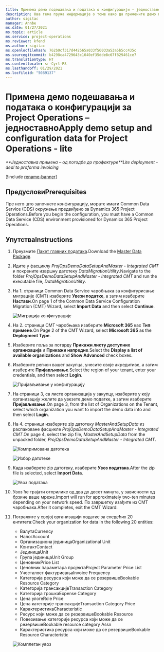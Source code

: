 ```yaml
---
title: Примена демо подешавања и података о конфигурацији – једноставно
description: Ова тема пружа информације о томе како да примените демо подешавања и податке о конфигурацији за Project Operations.
author: sigitac
manager: Annbe
ms.date: 01/27/2021
ms.topic: article
ms.service: project-operations
ms.reviewer: kfend
ms.author: sigitac
ms.openlocfilehash: 762b0cf317d442565a033f56033a53a5b5cc435c
ms.sourcegitcommit: b4298ca4729643c1040ef35dde8c67f829461ce7
ms.translationtype: HT
ms.contentlocale: sr-Cyrl-RS
ms.lasthandoff: 01/29/2021
ms.locfileid: "5089137"
---
```

# <a name="apply-demo-setup-and-configuration-data-for-project-operations---lite"></a><span data-ttu-id="e8a5f-103">Примена демо подешавања и података о конфигурацији за Project Operations – једноставно</span><span class="sxs-lookup"><span data-stu-id="e8a5f-103">Apply demo setup and configuration data for Project Operations - lite</span></span> 

<span data-ttu-id="e8a5f-104">_\*\*Једноставна примена – од погодбе до профактуре_</span><span class="sxs-lookup"><span data-stu-id="e8a5f-104">_\*\*Lite deployment - deal to proforma invoicing_</span></span>

[!include [rename-banner](~/includes/cc-data-platform-banner.md)]

## <a name="prerequisites"></a><span data-ttu-id="e8a5f-105">Предуслови</span><span class="sxs-lookup"><span data-stu-id="e8a5f-105">Prerequisites</span></span>

<span data-ttu-id="e8a5f-106">Пре него што започнете конфигурацију, морате имати Common Data Service (CDS) окружење предвиђено за Dynamics 365 Project Operations.</span><span class="sxs-lookup"><span data-stu-id="e8a5f-106">Before you begin the configuration, you must have a Common Data Service (CDS) environment provisioned for Dynamics 365 Project Operations.</span></span>


## <a name="instructions"></a><span data-ttu-id="e8a5f-107">Упутства</span><span class="sxs-lookup"><span data-stu-id="e8a5f-107">Instructions</span></span>

1. <span data-ttu-id="e8a5f-108">Преузмите [Пакет главних података](https://download.microsoft.com/download/3/4/1/341bf279-a64f-4baa-af31-ce624859b518/ProjOpsSampleSetupData%20-%20CE%20only%20CMT.zip).</span><span class="sxs-lookup"><span data-stu-id="e8a5f-108">Download the [Master Data Package](https://download.microsoft.com/download/3/4/1/341bf279-a64f-4baa-af31-ce624859b518/ProjOpsSampleSetupData%20-%20CE%20only%20CMT.zip).</span></span> 
2. <span data-ttu-id="e8a5f-109">Идите у фасциклу *ProjOpsDemoDataSetupAndMaster - Integrated CMT* и покрените извршну датотеку *DataMigrationUtility*.</span><span class="sxs-lookup"><span data-stu-id="e8a5f-109">Navigate to the folder *ProjOpsDemoDataSetupAndMaster - Integrated CMT* and run the executable file, *DataMigrationUtility*.</span></span>
3. <span data-ttu-id="e8a5f-110">На 1. страници Common Data Service чаробњака за конфигурисање миграције (CMT) изаберите **Увези податке**, а затим изаберите **Настави**.</span><span class="sxs-lookup"><span data-stu-id="e8a5f-110">On page 1 of the Common Data Service Configuration Migration (CMT) Wizard, select **Import Data** and then select **Continue**.</span></span>

    ![Миграција конфигурације](./media/1ConfigurationMigration.png)

4. <span data-ttu-id="e8a5f-112">На 2. страници CMT чаробњака изаберите **Microsoft 365** као **Тип примене**.</span><span class="sxs-lookup"><span data-stu-id="e8a5f-112">On Page 2 of the CMT Wizard, select **Microsoft 365** as the **Deployment Type**.</span></span>
5. <span data-ttu-id="e8a5f-113">Изаберите поља за потврду **Прикажи листу доступних организација** и **Прикажи напредно**.</span><span class="sxs-lookup"><span data-stu-id="e8a5f-113">Select the **Display a list of available organizations** and **Show Advanced** check boxes.</span></span>
6. <span data-ttu-id="e8a5f-114">Изаберите регион вашег закупца, унесите своје акредитиве, а затим изаберите **Пријављивање**.</span><span class="sxs-lookup"><span data-stu-id="e8a5f-114">Select the region of your tenant, enter your credentials, and then select **Login**.</span></span>

   ![Пријављивање у конфигурацију](./media/2ConfigurationSignin.png)

7. <span data-ttu-id="e8a5f-116">На страници 3, са листе организација у закупцу, изаберите у коју организацију желите да увезете демо податке, а затим изаберите **Пријављивање**.</span><span class="sxs-lookup"><span data-stu-id="e8a5f-116">On page 3, from the list of Organizations on the Tenant, select which organization you want to import the demo data into and then select **Login**.</span></span>
8. <span data-ttu-id="e8a5f-117">На 4. страници изаберите zip датотеку *MasterAndSetupData* из распаковане фасцикле *ProjOpsDemoDataSetupAndMaster - Integrated CMT*.</span><span class="sxs-lookup"><span data-stu-id="e8a5f-117">On page 4, select the zip file, *MasterAndSetupData* from the unpacked folder, *ProjOpsDemoDataSetupAndMaster - Integrated CMT*.</span></span>

   ![Компримована датотека](./media/3ZipFile.png)

   ![Избор датотеке](./media/4SelectAFile.png)

9. <span data-ttu-id="e8a5f-120">Када изаберете zip датотеку, изаберите **Увоз података**.</span><span class="sxs-lookup"><span data-stu-id="e8a5f-120">After the zip file is selected, select **Import Data**.</span></span>

   ![Увоз података](./media/5ImportData.png)

10. <span data-ttu-id="e8a5f-122">Увоз ће трајати отприлике од два до десет минута, у зависности од брзине ваше мреже.</span><span class="sxs-lookup"><span data-stu-id="e8a5f-122">Import will run for approximately two-ten minutes depending on your network speed.</span></span> <span data-ttu-id="e8a5f-123">По завршетку изађите из CMT чаробњака.</span><span class="sxs-lookup"><span data-stu-id="e8a5f-123">After it completes, exit the CMT Wizard.</span></span> 
11. <span data-ttu-id="e8a5f-124">Потражите у својој организацији податке за следећих 20 ентитета:</span><span class="sxs-lookup"><span data-stu-id="e8a5f-124">Check your organization for data in the following 20 entities:</span></span>

    -   <span data-ttu-id="e8a5f-125">Валута</span><span class="sxs-lookup"><span data-stu-id="e8a5f-125">Currency</span></span>
    -   <span data-ttu-id="e8a5f-126">Налог</span><span class="sxs-lookup"><span data-stu-id="e8a5f-126">Account</span></span>
    -   <span data-ttu-id="e8a5f-127">Организациона јединица</span><span class="sxs-lookup"><span data-stu-id="e8a5f-127">Organizational Unit</span></span>
    -   <span data-ttu-id="e8a5f-128">Контакт</span><span class="sxs-lookup"><span data-stu-id="e8a5f-128">Contact</span></span>
    -   <span data-ttu-id="e8a5f-129">Јединица</span><span class="sxs-lookup"><span data-stu-id="e8a5f-129">Unit</span></span>
    -   <span data-ttu-id="e8a5f-130">Група јединица</span><span class="sxs-lookup"><span data-stu-id="e8a5f-130">Unit Group</span></span>
    -   <span data-ttu-id="e8a5f-131">Ценовник</span><span class="sxs-lookup"><span data-stu-id="e8a5f-131">Price List</span></span>
    -   <span data-ttu-id="e8a5f-132">Ценовник параметара пројекта</span><span class="sxs-lookup"><span data-stu-id="e8a5f-132">Project Parameter Price List</span></span> 
    -   <span data-ttu-id="e8a5f-133">Учесталост фактурисања</span><span class="sxs-lookup"><span data-stu-id="e8a5f-133">Invoice Frequency</span></span>
    -   <span data-ttu-id="e8a5f-134">Категорија ресурса који може да се резервише</span><span class="sxs-lookup"><span data-stu-id="e8a5f-134">Bookable Resource Category</span></span>
    -   <span data-ttu-id="e8a5f-135">Категорија трансакције</span><span class="sxs-lookup"><span data-stu-id="e8a5f-135">Transaction Category</span></span>
    -   <span data-ttu-id="e8a5f-136">Категорија трошка</span><span class="sxs-lookup"><span data-stu-id="e8a5f-136">Expense Category</span></span>
    -   <span data-ttu-id="e8a5f-137">Цена улоге</span><span class="sxs-lookup"><span data-stu-id="e8a5f-137">Role Price</span></span>
    -   <span data-ttu-id="e8a5f-138">Цена категорије трансакције</span><span class="sxs-lookup"><span data-stu-id="e8a5f-138">Transaction Category Price</span></span>
    -   <span data-ttu-id="e8a5f-139">Карактеристика</span><span class="sxs-lookup"><span data-stu-id="e8a5f-139">Characteristic</span></span>
    -   <span data-ttu-id="e8a5f-140">Ресурс који може да се резервише</span><span class="sxs-lookup"><span data-stu-id="e8a5f-140">Bookable Resource</span></span>
    -   <span data-ttu-id="e8a5f-141">Повезивање категорије ресурса који може да се резервише</span><span class="sxs-lookup"><span data-stu-id="e8a5f-141">Bookable resource category Assn</span></span>
    -   <span data-ttu-id="e8a5f-142">Карактеристика ресурса који може да се резервише</span><span class="sxs-lookup"><span data-stu-id="e8a5f-142">Bookable Resource Characteristic</span></span>

    ![Комплетан увоз](./media/6CompleteImport.png)
